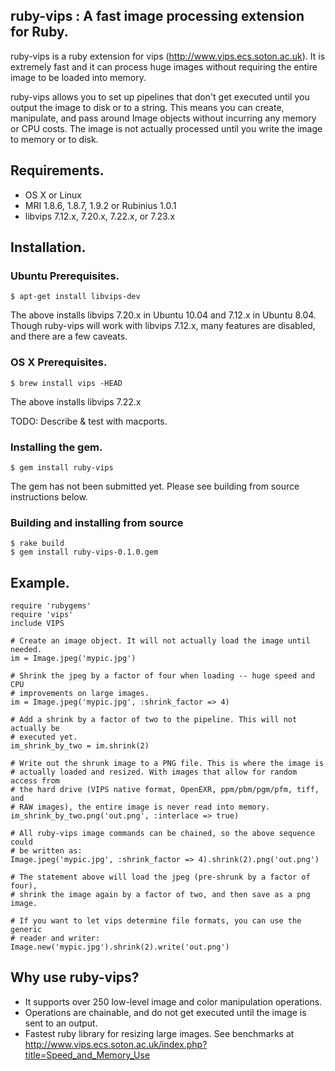 ## ruby-vips : A fast image processing extension for Ruby.

ruby-vips is a ruby extension for vips (http://www.vips.ecs.soton.ac.uk). It is
extremely fast and it can process huge images without requiring the entire image
to be loaded into memory.

ruby-vips allows you to set up pipelines that don't get executed until you
output the image to disk or to a string. This means you can create,
manipulate, and pass around Image objects without incurring any memory or CPU
costs. The image is not actually processed until you write the image to memory
or to disk.

## Requirements.

  * OS X or Linux
  * MRI 1.8.6, 1.8.7, 1.9.2 or Rubinius 1.0.1
  * libvips 7.12.x, 7.20.x, 7.22.x, or 7.23.x

## Installation.

### Ubuntu Prerequisites.

    $ apt-get install libvips-dev

The above installs libvips 7.20.x in Ubuntu 10.04 and 7.12.x in Ubuntu 8.04.
Though ruby-vips will work with libvips 7.12.x, many features are disabled, and
there are a few caveats.

### OS X Prerequisites.

    $ brew install vips -HEAD

The above installs libvips 7.22.x

TODO: Describe & test with macports.

### Installing the gem.

    $ gem install ruby-vips

The gem has not been submitted yet. Please see building from source instructions
below.

### Building and installing from source

    $ rake build
    $ gem install ruby-vips-0.1.0.gem

## Example.

    require 'rubygems'
    require 'vips'
    include VIPS

    # Create an image object. It will not actually load the image until needed.
    im = Image.jpeg('mypic.jpg')

    # Shrink the jpeg by a factor of four when loading -- huge speed and CPU
    # improvements on large images.
    im = Image.jpeg('mypic.jpg', :shrink_factor => 4)

    # Add a shrink by a factor of two to the pipeline. This will not actually be
    # executed yet.
    im_shrink_by_two = im.shrink(2)

    # Write out the shrunk image to a PNG file. This is where the image is
    # actually loaded and resized. With images that allow for random access from
    # the hard drive (VIPS native format, OpenEXR, ppm/pbm/pgm/pfm, tiff, and
    # RAW images), the entire image is never read into memory.
    im_shrink_by_two.png('out.png', :interlace => true)

    # All ruby-vips image commands can be chained, so the above sequence could
    # be written as:
    Image.jpeg('mypic.jpg', :shrink_factor => 4).shrink(2).png('out.png')

    # The statement above will load the jpeg (pre-shrunk by a factor of four),
    # shrink the image again by a factor of two, and then save as a png image.

    # If you want to let vips determine file formats, you can use the generic
    # reader and writer:
    Image.new('mypic.jpg').shrink(2).write('out.png')

## Why use ruby-vips?

  - It supports over 250 low-level image and color manipulation operations.
  - Operations are chainable, and do not get executed until the image is sent to
    an output.
  - Fastest ruby library for resizing large images. See benchmarks at
    http://www.vips.ecs.soton.ac.uk/index.php?title=Speed_and_Memory_Use
